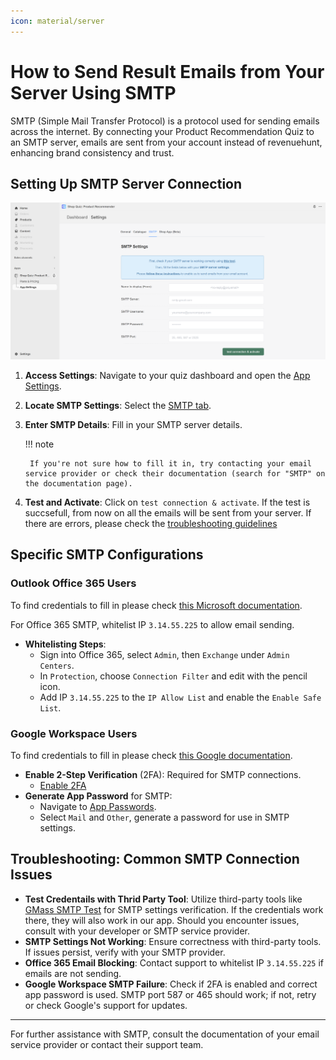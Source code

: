```yaml
---
icon: material/server
---
```


# How to Send Result Emails from Your Server Using SMTP

SMTP (Simple Mail Transfer Protocol) is a protocol used for sending emails across the internet. By connecting your Product Recommendation Quiz to an SMTP server, emails are sent from your account instead of revenuehunt, enhancing brand consistency and trust.

## Setting Up SMTP Server Connection

![how to set up smtp](/images/manual_appsettings_smtp.png)

1. **Access Settings**: Navigate to your quiz dashboard and open the [App Settings](/reference/app-settings/).
2. **Locate SMTP Settings**: Select the [SMTP tab](/reference/app-settings/#smtp).
3. **Enter SMTP Details**: Fill in your SMTP server details. 

    !!! note

        If you're not sure how to fill it in, try contacting your email service provider or check their documentation (search for "SMTP" on the documentation page).

4. **Test and Activate**: Click on `test connection & activate`. If the test is succsefull, from now on all the emails will be sent from your server. If there are errors, please check the [troubleshooting guidelines](#troubleshooting-common-smtp-connection-issues)

## Specific SMTP Configurations

### Outlook Office 365 Users

To find credentials to fill in please check [this Microsoft documentation](https://learn.microsoft.com/en-us/exchange/mail-flow-best-practices/how-to-set-up-a-multifunction-device-or-application-to-send-email-using-microsoft-365-or-office-365).

For Office 365 SMTP, whitelist IP `3.14.55.225` to allow email sending.

- **Whitelisting Steps**:
    - Sign into Office 365, select `Admin`, then `Exchange` under `Admin Centers`.
    - In `Protection`, choose `Connection Filter` and edit with the pencil icon.
    - Add IP `3.14.55.225` to the `IP Allow List` and enable the `Enable Safe List`.

### Google Workspace Users


To find credentials to fill in please check [this Google documentation](https://support.google.com/a/answer/176600?hl=en).

- **Enable 2-Step Verification** (2FA): Required for SMTP connections.
    - [Enable 2FA](https://support.google.com/accounts/answer/185839)
- **Generate App Password** for SMTP:
    - Navigate to [App Passwords](https://myaccount.google.com/apppasswords).
    - Select `Mail` and `Other`, generate a password for use in SMTP settings.

## Troubleshooting: Common SMTP Connection Issues

- **Test Credentails with Thrid Party Tool**: Utilize third-party tools like [GMass SMTP Test](https://www.gmass.co/smtp-test) for SMTP settings verification. If the credentials work there, they will also work in our app. Should you encounter issues, consult with your developer or SMTP service provider.
- **SMTP Settings Not Working**: Ensure correctness with third-party tools. If issues persist, verify with your SMTP provider.
- **Office 365 Email Blocking**: Contact support to whitelist IP `3.14.55.225` if emails are not sending.
- **Google Workspace SMTP Failure**: Check if 2FA is enabled and correct app password is used. SMTP port 587 or 465 should work; if not, retry or check Google's support for updates.


---
For further assistance with SMTP, consult the documentation of your email service provider or contact their support team.
